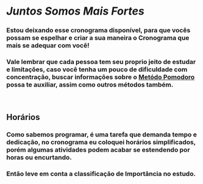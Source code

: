  # *Juntos Somos Mais Fortes*

 ### Estou deixando esse cronograma disponível, para que vocês possam se espelhar e criar a sua maneira o Cronograma que mais se adequar com você!<p>
 
 ### Vale lembrar que cada pessoa tem seu proprio jeito de estudar e limitações, caso você tenha um pouco de dificuldade com concentração, buscar informações sobre o [Metódo Pomodoro](https://www.napratica.org.br/pomodoro/) possa te auxiliar, assim como outros métodos também.

 <br />

 ## **Horários**

 ### Como sabemos programar, é uma tarefa que demanda tempo e dedicação, no cronograma eu coloquei horários simplificados, porém algumas atividades podem acabar se estendendo por horas ou encurtando. <p>

 ### Então leve em conta a classificação de Importância no estudo.